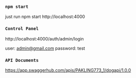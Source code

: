 ### `npm start`

just run npm start
http://localhost:4000


### `Control Panel`

http://localhost:4000/auth/admin/login

user: admin@gmail.com
password: test


### `API Documents`

https://app.swaggerhub.com/apis/PAKLING773_1/dogapi/1.0.0



